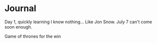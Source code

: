 # Journal

Day 1, quickly learning I know nothing...
Like Jon Snow.
July 7 can't come soon enough.

Game of thrones for the win
